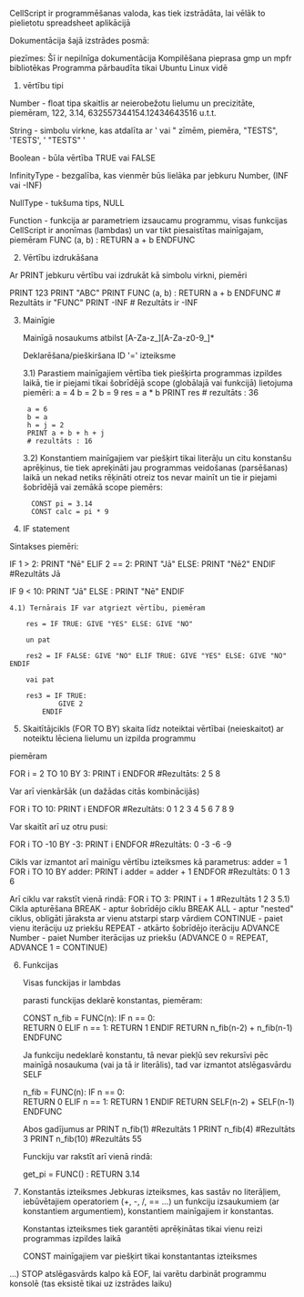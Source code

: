 CellScript ir programmēšanas valoda, kas tiek izstrādāta, lai vēlāk to pielietotu spreadsheet aplikācijā

Dokumentācija šajā izstrādes posmā:

piezīmes:
Šī ir nepilnīga dokumentācija
Kompilēšana pieprasa gmp un mpfr bibliotēkas
Programma pārbaudīta tikai Ubuntu Linux vidē

1) vērtību tipi

Number - float tipa skaitlis ar neierobežotu lielumu un precizitāte, piemēram, 122, 3.14, 632557344154.12434643516 u.t.t.

String - simbolu virkne, kas atdalīta ar ' vai " zīmēm, piemēra, "TESTS", 'TESTS', ' "TESTS" '

Boolean - būla vērtība TRUE vai FALSE

InfinityType - bezgalība, kas vienmēr būs lielāka par jebkuru Number, (INF vai -INF)

NullType - tukšuma tips, NULL

Function - funkcija ar parametriem izsaucamu programmu, visas funkcijas CellScript ir anonīmas (lambdas) un var tikt piesaistītas mainīgajam,
piemēram FUNC (a, b) : RETURN a + b ENDFUNC

2) Vērtību izdrukāšana

Ar PRINT jebkuru vērtību vai izdrukāt kā simbolu virkni, piemēri

PRINT 123
PRINT "ABC"
PRINT FUNC (a, b) : RETURN a + b ENDFUNC # Rezultāts ir "FUNC"
PRINT -INF # Rezultāts ir -INF

3) Mainīgie

    Mainīgā nosaukums atbilst [A-Za-z_][A-Za-z0-9_]* 

    Deklarēšana/pieškiršana ID '=' izteiksme

    3.1) Parastiem mainīgajiem vērtība tiek piešķirta programmas izpildes laikā,
        tie ir piejami tikai šobrīdējā scope (globālajā vai funkcijā)
        lietojuma piemēri:
        a = 4
        b = 2
        b = 9
        res = a * b
        PRINT res
        # rezultāts : 36 

        a = 6
        b = a
        h = j = 2
        PRINT a + b + h + j
        # rezultāts : 16

    3.2) Konstantiem mainīgajiem var piešķirt tikai literāļu un citu konstanšu aprēķinus,
         tie tiek apreķināti jau programmas veidošanas (parsēšanas) laikā un nekad netiks rēķināti otreiz
         tos nevar mainīt un tie ir piejami šobrīdējā vai zemākā scope
         piemērs:

         CONST pi = 3.14
         CONST calc = pi * 9
         

4) IF statement

Sintakses piemēri:

IF 1 > 2:
    PRINT "Nē"
ELIF 2 == 2:
    PRINT "Jā"
ELSE:
    PRINT "Nē2"
ENDIF
#Rezultāts Jā

IF 9 < 10:
    PRINT "Jā"
ELSE : PRINT "Nē" ENDIF

    4.1) Ternārais IF var atgriezt vērtību, piemēram

        res = IF TRUE: GIVE "YES" ELSE: GIVE "NO"
        
        un pat

        res2 = IF FALSE: GIVE "NO" ELIF TRUE: GIVE "YES" ELSE: GIVE "NO" ENDIF

        vai pat

        res3 = IF TRUE:
                GIVE 2
            ENDIF
 
5) Skaitītājcikls (FOR TO BY) skaita līdz noteiktai vērtībai (neieskaitot) ar noteiktu lēciena lielumu un izpilda programmu

piemēram

FOR i = 2 TO 10 BY 3:
    PRINT i
ENDFOR
#Rezultāts: 2
5
8

Var arī vienkāršāk (un dažādas citās kombinācijās)

FOR i TO 10:
    PRINT i
ENDFOR
#Rezultāts: 0
1
2
3
4
5
6
7
8
9

Var skaitīt arī uz otru pusi:

FOR i TO -10 BY -3:
    PRINT i
ENDFOR
#Rezultāts:  0
-3
-6
-9

Cikls var izmantot arī mainīgu vērtību izteiksmes kā parametrus:
adder = 1
FOR i TO 10 BY adder:
    PRINT i
    adder = adder + 1
ENDFOR
#Rezultāts: 0
1
3
6

Arī ciklu var rakstīt vienā rindā:
FOR i TO 3: PRINT i + 1 
#Rezultāts
1
2
3
    5.1) Cikla apturēšana
        BREAK - aptur šobrīdējo ciklu
        BREAK ALL - aptur "nested" ciklus, obligāti jāraksta ar vienu atstarpi starp vārdiem
        CONTINUE - paiet vienu iterāciju uz priekšu
        REPEAT - atkārto šobrīdējo iterāciju
        ADVANCE Number - paiet Number iterācijas uz priekšu (ADVANCE 0 = REPEAT, ADVANCE 1 = CONTINUE)

6) Funkcijas
    
    Visas funckijas ir lambdas

    parasti funckijas deklarē konstantas, piemēram:
    
    CONST n_fib = FUNC(n):
        IF n == 0:  
           RETURN 0
        ELIF n == 1:
           RETURN 1
        ENDIF
        RETURN n_fib(n-2) + n_fib(n-1)
    ENDFUNC

    Ja funkciju nedeklarē konstantu, tā nevar piekļū sev rekursīvi pēc mainīgā nosaukuma (vai ja tā ir literālis),
    tad var izmantot atslēgasvārdu SELF

    n_fib = FUNC(n):
        IF n == 0:  
           RETURN 0
        ELIF n == 1:
           RETURN 1
        ENDIF
        RETURN SELF(n-2) + SELF(n-1)
    ENDFUNC

    Abos gadījumus ar
    PRINT n_fib(1) #Rezultāts 1
    PRINT n_fib(4) #Rezultāts 3
    PRINT n_fib(10) #Rezultāts 55

    Funckiju var rakstīt arī vienā rindā:

    get_pi = FUNC() : RETURN 3.14

7) Konstantās izteiksmes
    Jebkuras izteiksmes, kas sastāv no literāļiem, iebūvētajiem operatoriem (+, -, /, == ...) un funkciju izsaukumiem (ar konstantiem argumentiem), konstantiem mainīgajiem ir konstantas.

    Konstantas izteiksmes tiek garantēti aprēķinātas tikai vienu reizi programmas izpildes laikā 

    CONST mainīgajiem var piešķirt tikai konstantantas izteiksmes

...) STOP atslēgasvārds kalpo kā EOF, lai varētu darbināt programmu konsolē (tas eksistē tikai uz izstrādes laiku)
